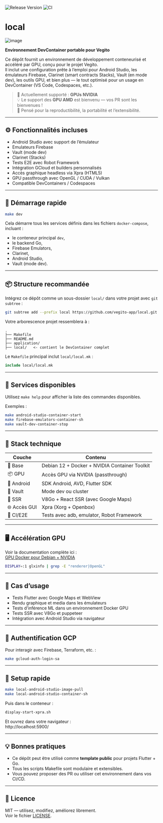 ![Release Version](https://img.shields.io/github/v/release/vegito-app/local?sort=semver)
![CI](https://github.com/vegito-app/local/actions/workflows/application-release.yml/badge.svg?branch=main)

# local

<!-- ![Logo](./assets/images/logo-1.png) -->

![image](https://github.com/user-attachments/assets/2b24c0b6-d77d-45d1-a16d-e8b2b134601b)

**Environnement DevContainer portable pour Vegito**

Ce dépôt fournit un environnement de développement conteneurisé et accéléré par GPU, conçu pour le projet Vegito.  
Il inclut une configuration prête à l’emploi pour Android Studio, les émulateurs Firebase, Clarinet (smart contracts Stacks), Vault (en mode dev), les outils GPU, et bien plus — le tout optimisé pour un usage en DevContainer (VS Code, Codespaces, etc.).

> 🔧 Actuellement supporté : **GPUs NVIDIA**  
> 💡 Le support des **GPU AMD** est bienvenu — vos PR sont les bienvenues !  
> 🧠 Pensé pour la reproductibilité, la portabilité et l’extensibilité.

---

## ⚙️ Fonctionnalités incluses

- Android Studio avec support de l’émulateur
- Emulateurs Firebase
- Vault (mode dev)
- Clarinet (Stacks)
- Tests E2E avec Robot Framework
- Intégration GCloud et builders personnalisés
- Accès graphique headless via Xpra (HTML5)
- GPU passthrough avec OpenGL / CUDA / Vulkan
- Compatible DevContainers / Codespaces

---

## 🚀 Démarrage rapide

```bash
make dev
```

Cela démarre tous les services définis dans les fichiers `docker-compose`, incluant :

- le conteneur principal `dev`,
- le backend Go,
- Firebase Emulators,
- Clarinet,
- Android Studio,
- Vault (mode dev).

---

## 📦 Structure recommandée

Intégrez ce dépôt comme un sous-dossier `local/` dans votre projet avec `git subtree` :

```bash
git subtree add --prefix local https://github.com/vegito-app/local.git main --squash
```

Votre arborescence projet ressemblera à :

```
.
├── Makefile
├── README.md
├── application/
├── local/   <- contient le DevContainer complet
```

Le `Makefile` principal inclut `local/local.mk` :

```makefile
include local/local.mk
```

---

## 🧰 Services disponibles

Utilisez `make help` pour afficher la liste des commandes disponibles.

Exemples :

```bash
make android-studio-container-start
make firebase-emulators-container-sh
make vault-dev-container-stop
```

---

## 🧠 Stack technique

| Couche       | Contenu                                       |
| ------------ | --------------------------------------------- |
| 🧰 Base      | Debian 12 + Docker + NVIDIA Container Toolkit |
| 📦 GPU       | Accès GPU via NVIDIA (passthrough)            |
| 📱 Android   | SDK Android, AVD, Flutter SDK                 |
| 🔐 Vault     | Mode dev ou cluster                           |
| 💬 SSR       | V8Go + React SSR (avec Google Maps)           |
| 🌐 Accès GUI | Xpra (Xorg + Openbox)                         |
| 🧪 CI/E2E    | Tests avec adb, emulator, Robot Framework     |

---

## 🖥️ Accélération GPU

Voir la documentation complète ici :  
[GPU Docker pour Debian + NVIDIA](docker/gpu/README.md)

```bash
DISPLAY=:1 glxinfo | grep -E "renderer|OpenGL"
```

---

## 🧪 Cas d’usage

- Tests Flutter avec Google Maps et WebView
- Rendu graphique et media dans les émulateurs
- Tests d’inférence ML dans un environnement Docker GPU
- Tests SSR avec V8Go et puppeteer
- Intégration avec Android Studio via navigateur

---

## 🔐 Authentification GCP

Pour interagir avec Firebase, Terraform, etc. :

```bash
make gcloud-auth-login-sa
```

---

## 🔧 Setup rapide

```bash
make local-android-studio-image-pull
make local-android-studio-container-sh
```

Puis dans le conteneur :

```bash
display-start-xpra.sh
```

Et ouvrez dans votre navigateur :  
http://localhost:5900/

---

## 💡 Bonnes pratiques

- Ce dépôt peut être utilisé comme **template public** pour projets Flutter + Go.
- Tous les scripts Makefile sont modulaire et extensibles.
- Vous pouvez proposer des PR ou utiliser cet environnement dans vos CI/CD.

---

## 📜 Licence

MIT — utilisez, modifiez, améliorez librement.  
Voir le fichier [LICENSE](./LICENSE).
